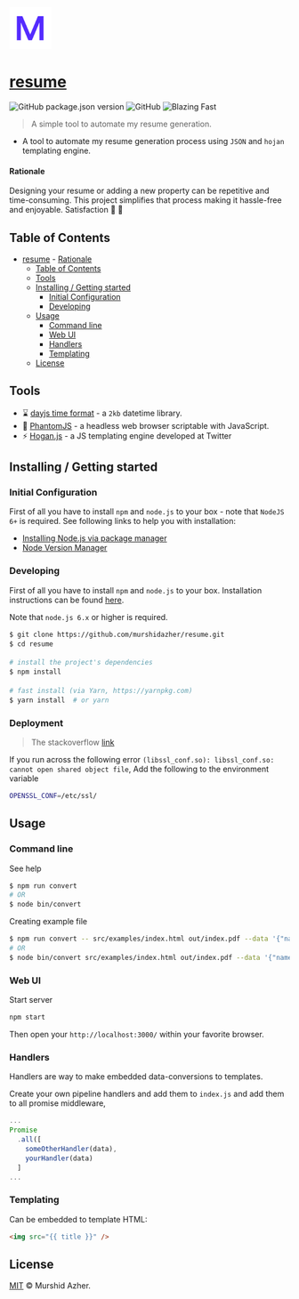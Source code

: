 <img src="https://raw.githubusercontent.com/murshidazher/resume/master/src/server/public/favicon-lg.png" width="75px">

# [resume](https://github.com/murshidazher/resume)

![GitHub package.json version](https://img.shields.io/github/package-json/v/murshidazher/resume?style=flat-square)
![GitHub](https://img.shields.io/github/license/murshidazher/resume?style=flat-square)
![Blazing Fast](https://img.shields.io/badge/speed-blazing%20%F0%9F%94%A5-brightgreen.svg?style=flat-square)

> A simple tool to automate my resume generation.

- A tool to automate my resume generation process using `JSON` and `hojan` templating engine.

#### Rationale

Designing your resume or adding a new property can be repetitive and time-consuming. This project simplifies that process making it hassle-free and enjoyable. Satisfaction 💯 💯

## Table of Contents

- [resume](#resume)
      - [Rationale](#rationale)
  - [Table of Contents](#table-of-contents)
  - [Tools](#tools)
  - [Installing / Getting started](#installing--getting-started)
    - [Initial Configuration](#initial-configuration)
    - [Developing](#developing)
  - [Usage](#usage)
    - [Command line](#command-line)
    - [Web UI](#web-ui)
    - [Handlers](#handlers)
    - [Templating](#templating)
  - [License](#license)

## Tools

- :hourglass: [dayjs time format](https://day.js.org/docs/en/parse/string-format) - a `2kb` datetime library.
- :ghost: [PhantomJS](https://phantomjs.org/quick-start.html) - a headless web browser scriptable with JavaScript.
- :zap: [Hogan.js](https://twitter.github.io/hogan.js/) - a JS templating engine developed at Twitter

## Installing / Getting started

### Initial Configuration

First of all you have to install `npm` and `node.js` to your box - note that `NodeJS 6+` is required. See following links to help you with installation:

- [Installing Node.js via package manager](https://nodejs.org/en/download/package-manager/)
- [Node Version Manager](https://github.com/creationix/nvm#installation)

### Developing

First of all you have to install `npm` and `node.js` to your box. Installation instructions can
be found [here](https://github.com/joyent/node/wiki/Installing-Node.js-via-package-manager).

Note that `node.js 6.x` or higher is required.

```bash
$ git clone https://github.com/murshidazher/resume.git
$ cd resume

# install the project's dependencies
$ npm install

# fast install (via Yarn, https://yarnpkg.com)
$ yarn install  # or yarn
```

### Deployment

> The stackoverflow [link](https://stackoverflow.com/questions/72727784/ssl-error-when-using-html-pdf-in-a-render-instance)

If you run across the following error `(libssl_conf.so): libssl_conf.so: cannot open shared object file`,
Add the following to the environment variable

```sh
OPENSSL_CONF=/etc/ssl/
```

## Usage

### Command line

See help

```bash
$ npm run convert
# OR
$ node bin/convert
```

Creating example file

```bash
$ npm run convert -- src/examples/index.html out/index.pdf --data '{"name": "Your Name", "dateformat": "MMM YYYY", "title": "Lorem ipsum dolor."}'
# OR
$ node bin/convert src/examples/index.html out/index.pdf --data '{"name": "Your Name", "dateformat": "MMM YYYY", "title": "Lorem ipsum dolor."}'
```

### Web UI

Start server

```bash
npm start
```

Then open your `http://localhost:3000/` within your favorite browser.

### Handlers

Handlers are way to make embedded data-conversions to templates.

Create your own pipeline handlers and add them to `index.js` and add them to all promise middleware,

```js
...
Promise
  .all([
    someOtherHandler(data),
    yourHandler(data)
  ]
...
```

### Templating

Can be embedded to template HTML:

```html
<img src="{{ title }}" />
```

## License

[MIT](https://github.com/murshidazher/murshid/blob/resume/LICENSE) © Murshid Azher.
